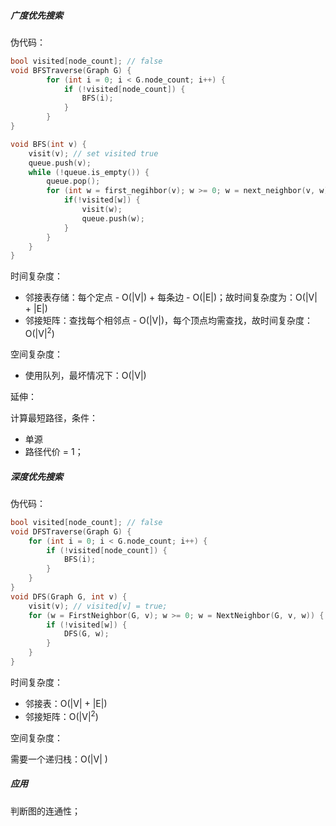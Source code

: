 ##### 广度优先搜索

伪代码：

```c++
bool visited[node_count]; // false
void BFSTraverse(Graph G) {
		for (int i = 0; i < G.node_count; i++) {
			if (!visited[node_count]) {
				BFS(i);
			}
		}
}

void BFS(int v) {
    visit(v); // set visited true
    queue.push(v);
    while (!queue.is_empty()) {
        queue.pop();
        for (int w = first_negihbor(v); w >= 0; w = next_neighbor(v, w)) {
            if(!visited[w]) {
                visit(w);
                queue.push(w);
            }
        }
    }
}
```

时间复杂度：

- 邻接表存储：每个定点 - O(|V|) + 每条边 - O(|E|)；故时间复杂度为：O(|V| + |E|)
- 邻接矩阵：查找每个相邻点 - O(|V|)，每个顶点均需查找，故时间复杂度：O(|V|<sup>2</sup>)

空间复杂度：

- 使用队列，最坏情况下：O(|V|)

延伸：

计算最短路径，条件：

- 单源
- 路径代价 = 1；



##### 深度优先搜索

伪代码：

```c++
bool visited[node_count]; // false
void DFSTraverse(Graph G) {
	for (int i = 0; i < G.node_count; i++) {
		if (!visited[node_count]) {
			BFS(i);
		}
	}
}
void DFS(Graph G, int v) {
	visit(v); // visited[v] = true;
    for (w = FirstNeighbor(G, v); w >= 0; w = NextNeighbor(G, v, w)) {
    	if (!visited[w]) {
    		DFS(G, w);
    	}
    }
}
```

时间复杂度：

- 邻接表：O(|V| + |E|)
- 邻接矩阵：O(|V|<sup>2</sup>)

空间复杂度：

需要一个递归栈：O(|V| )



##### 应用

判断图的连通性；
